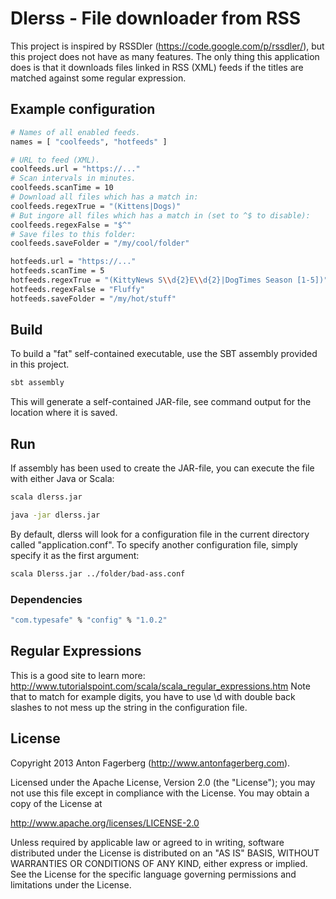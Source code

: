 # Dlerss - File downloader from RSS
This project is inspired by RSSDler (https://code.google.com/p/rssdler/), but this project does not have as many features.
The only thing this application does is that it downloads files linked in RSS (XML) feeds if the titles are matched against some regular expression.

## Example configuration
```bash
# Names of all enabled feeds.
names = [ "coolfeeds", "hotfeeds" ]

# URL to feed (XML).
coolfeeds.url = "https://..."
# Scan intervals in minutes.
coolfeeds.scanTime = 10
# Download all files which has a match in:
coolfeeds.regexTrue = "(Kittens|Dogs)"
# But ingore all files which has a match in (set to ^$ to disable):
coolfeeds.regexFalse = "$^"
# Save files to this folder:
coolfeeds.saveFolder = "/my/cool/folder"

hotfeeds.url = "https://..."
hotfeeds.scanTime = 5
hotfeeds.regexTrue = "(KittyNews S\\d{2}E\\d{2}|DogTimes Season [1-5])"
hotfeeds.regexFalse = "Fluffy"
hotfeeds.saveFolder = "/my/hot/stuff"
```

## Build
To build a "fat" self-contained executable, use the SBT assembly provided in this project.

```bash
sbt assembly
```

This will generate a self-contained JAR-file, see command output for the location where it is saved.

## Run
If assembly has been used to create the JAR-file, you can execute the file with either Java or Scala:
```bash
scala dlerss.jar
```

```bash
java -jar dlerss.jar
```

By default, dlerss will look for a configuration file in the current directory called "application.conf". To specify another configuration file, simply specify it as the first argument:
```bash
scala Dlerss.jar ../folder/bad-ass.conf
```

### Dependencies
```bash
"com.typesafe" % "config" % "1.0.2"
```

## Regular Expressions
This is a good site to learn more: http://www.tutorialspoint.com/scala/scala_regular_expressions.htm
Note that to match for example digits, you have to use \\d with double back slashes to not mess up the string in the configuration file.

## License
Copyright 2013 Anton Fagerberg (http://www.antonfagerberg.com).

Licensed under the Apache License, Version 2.0 (the "License"); you may not use this file except in compliance with the License. You may obtain a copy of the License at

http://www.apache.org/licenses/LICENSE-2.0

Unless required by applicable law or agreed to in writing, software distributed under the License is distributed on an "AS IS" BASIS, WITHOUT WARRANTIES OR CONDITIONS OF ANY KIND, either express or implied. See the License for the specific language governing permissions and limitations under the License.